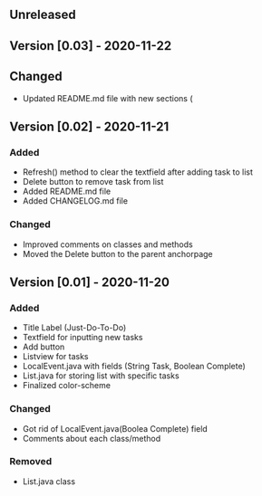 ## Unreleased

## Version [0.03] - 2020-11-22

## Changed
- Updated README.md file with new sections (

## Version [0.02] - 2020-11-21
### Added
- Refresh() method to clear the textfield after adding task to list
- Delete button to remove task from list
- Added README.md file
- Added CHANGELOG.md file

### Changed
- Improved comments on classes and methods
- Moved the Delete button to the parent anchorpage

## Version [0.01] - 2020-11-20
### Added
- Title Label (Just-Do-To-Do)
- Textfield for inputting new tasks
- Add button
- Listview for tasks
- LocalEvent.java with fields (String Task, Boolean Complete)
- List.java for storing list with specific tasks
- Finalized color-scheme

### Changed
- Got rid of LocalEvent.java(Boolea Complete) field
- Comments about each class/method

### Removed
- List.java class
